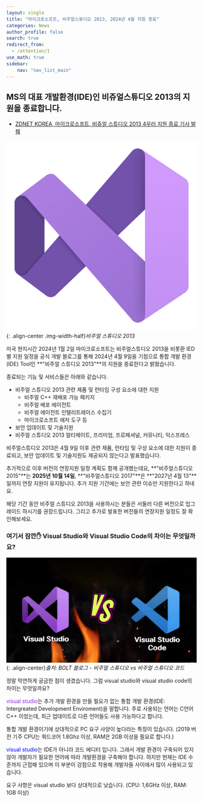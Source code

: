 ```yaml
---
layout: single 
title: "마이크로소프트, 비주얼스튜디오 2013, 2024년 4월 지원 종료"
categories: News
author_profile: false
search: true
redirect_from:
  - /attention/1 
use_math: true
sidebar:
    nav: "nav_list_main"
---
```

## MS의 대표 개발환경(IDE)인 비쥬얼스튜디오 2013의 지원을 종료합니다.

- [ZDNET KOREA, 마이크로소프트, 비쥬얼 스튜디오 2013 4우러 지원 종료 기사 발췌](https://zdnet.co.kr/view/?no=20240103084223)

![visual_studio_2013](/images/2024-01-03-news1/visual_studio_2013.png){: .align-center .img-width-half}*비주얼 스튜디오 2013*

미국 현지시간 2024년 1월 2일 마이크로소프트는 비주얼스튜디오 2013을 비롯환 IED별 지원 일정을 공식 개발 블로그를 통해 2024년 4월 9일을 기점으로 통합 개발 환경(IDE) Tool인 **"비주얼 스튜디오 2013"**의 지원을 종료한다고 밝혔습니다.

종료되는 기능 및 서비스들은 아래와 같습니다. 
- 비주얼 스튜디오 2013 관련 제품 및 런타임 구성 요소에 대한 지원
    - 비주얼 C++ 재배포 가능 패키지
    - 비주얼 배포 에이전트 
    - 비주얼 에이전트 인텔리트레이스 수집기
    - 마이크로소프트 애저 도구 등
- 보안 업데이트 및 기술지원 
- 비주얼 스튜디오 2013 얼티메이트, 프리미엄, 프로페셔널, 커뮤니티, 익스프레스 

비주얼스튜디오 2013은 4월 9일 이후 관련 제품, 런타임 및 구성 요소에 대한 지원이 종료되고, 보안 업데이트 및 기술지원도 제공되지 않는다고 발표했습니다.

추가적으로 이후 버전의 연장지원 일정 계획도 함께 공개했는데요, **"비주얼스튜디오 2015"**는 **2025년 10월 14일**, **"비주얼스튜디오 2017"**은 **"2027년 4월 13"**일까지 연장 지원이 유지됩니다. 추가 지원 기간에는 보안 관련 이슈만 지원한다고 하네요.

해당 기간 동안 비주얼 스튜디오 2013을 사용하시는 분들은 서둘러 다른 버전으로 업그레이드 하시기를 권장드립니다. 그리고 추가로 발표한 버전들의 연장지원 일정도 잘 확인해보세요.

### 여기서 잠깐✋ Visual Studio와 Visual Studio Code의 차이는 무엇일까요?
![visual_studio_2013](/images/2024-01-03-news1/visual_stuio_vs_vscode.png){: .align-center}*출처: BOLT 블로그 - 비주얼 스튜디오 vs 비주얼 스튜디오 코드*

정말 막연하게 궁금한 점이 생겼습니다. 그럼 visual studio와 visual studio code의 차이는 무엇일까요?

<span style="color:blueviolet">visual studio</span>는 추가 개발 환경을 만들 필요가 없는 통합 개발 환경(IDE: Intergreated Development Enviroment)을 말합니다. 주로 사용되는 언어는 C언어 C++ 이었는데, 최근 업데이트로 다른 언어들도 사용 가능하다고 합니다. 

통합 개발 환경이기에 상대적으로 PC 요구 사양이 높다라는 특징이 있습니다. (2019 버전 기주 CPU는 쿼드코어 1.8Ghz 이상, RAM은 2GB 이상을 필요로 합니다.)

<span style="color:blue">visual studio</span>는 IDE가 아니라 코드 에디터 입니다. 그래서 개발 환경이 구축되어 있지 않아 개발자가 필요한 언어에 따라 개발환경을 구축해야 합니다. 하지만 현재는 IDE 수준까지 근접해 있으며 이 부분이 강점으로 작용해 개발자들 사이에서 많이 사용되고 있습니다. 

요구 사항은 visual studio 보다 상대적으로 낮습니다. (CPU: 1,6GHz 이상, RAM: 1GB 이상)